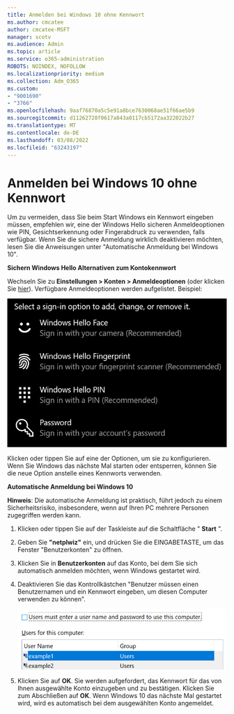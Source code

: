 ```yaml
---
title: Anmelden bei Windows 10 ohne Kennwort
ms.author: cmcatee
author: cmcatee-MSFT
manager: scotv
ms.audience: Admin
ms.topic: article
ms.service: o365-administration
ROBOTS: NOINDEX, NOFOLLOW
ms.localizationpriority: medium
ms.collection: Adm_O365
ms.custom:
- "9001690"
- "3766"
ms.openlocfilehash: 9aaf76870a5c5e91a8bce7630068ae51f66ae5b9
ms.sourcegitcommit: d11262728f0617a843a0117cb5172aa322022b27
ms.translationtype: MT
ms.contentlocale: de-DE
ms.lasthandoff: 03/08/2022
ms.locfileid: "63243197"
---
```

# <a name="sign-in-to-windows-10-without-using-a-password"></a>Anmelden bei Windows 10 ohne Kennwort

Um zu vermeiden, dass Sie beim Start Windows ein Kennwort eingeben müssen, empfehlen wir, eine der Windows Hello sicheren Anmeldeoptionen wie PIN, Gesichtserkennung oder Fingerabdruck zu verwenden, falls verfügbar. Wenn Sie die sichere Anmeldung wirklich deaktivieren möchten, lesen Sie die Anweisungen unter "Automatische Anmeldung bei Windows 10".

**Sichern Windows Hello Alternativen zum Kontokennwort**

Wechseln Sie zu **Einstellungen > Konten > Anmeldeoptionen** (oder klicken Sie [hier](ms-settings:signinoptions?activationSource=GetHelp)). Verfügbare Anmeldeoptionen werden aufgelistet. Beispiel:

![Anmeldeoptionen.](media/sign-in-options.png)

Klicken oder tippen Sie auf eine der Optionen, um sie zu konfigurieren. Wenn Sie Windows das nächste Mal starten oder entsperren, können Sie die neue Option anstelle eines Kennworts verwenden. 

**Automatische Anmeldung bei Windows 10**

**Hinweis**: Die automatische Anmeldung ist praktisch, führt jedoch zu einem Sicherheitsrisiko, insbesondere, wenn auf Ihren PC mehrere Personen zugegriffen werden kann. 

1. Klicken oder tippen Sie auf der Taskleiste auf die Schaltfläche " **Start** ".

2. Geben Sie **"netplwiz"** ein, und drücken Sie die EINGABETASTE, um das Fenster "Benutzerkonten" zu öffnen.

3. Klicken Sie in **Benutzerkonten** auf das Konto, bei dem Sie sich automatisch anmelden möchten, wenn Windows gestartet wird.

4. Deaktivieren Sie das Kontrollkästchen "Benutzer müssen einen Benutzernamen und ein Kennwort eingeben, um diesen Computer verwenden zu können".

    ![Benutzer müssen eine Benutzernamen- und Kennwortoption eingeben.](media/users-must-enter-username.png)

5. Klicken Sie auf **OK**. Sie werden aufgefordert, das Kennwort für das von Ihnen ausgewählte Konto einzugeben und zu bestätigen. Klicken Sie zum Abschließen auf **OK**. Wenn Windows 10 das nächste Mal gestartet wird, wird es automatisch bei dem ausgewählten Konto angemeldet.
